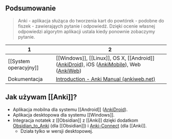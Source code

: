 ## Podsumowanie
> Anki - aplikacja służąca do tworzenia kart do powtórek - podobne do fiszek - zawierająych pytanie i odpowiedź. Dzięki ocenie własnej odpowiedzi algorytm aplikacji ustala kiedy ponownie zobaczymy pytanie.


  | 1                     | 2                                                                                                                                                                                                                                                    |
  | --------------------- | --------------------------------------------------------------------------------------------------------------------------------------------------------------------------------------------------------------------------------------------------- |
  | [[System operacyjny]] | [[Windows]], [[Linux]], OS X, [[Android]] ([AnkiDroid](https://play.google.com/store/apps/details?id=com.ichi2.anki)), iOS ([AnkiMobile](https://itunes.apple.com/us/app/ankimobile-flashcards/id373493387)), Web ([AnkiWeb](https://ankiweb.net/)) |
  | Dokumentacja          | [Introduction - Anki Manual (ankiweb.net)](https://docs.ankiweb.net/)                                                                                                                                                                               |

## Jak używam [[Anki]]?
- Aplikacja mobilna dla systemu [[Android]] ([AnkiDroid](https://play.google.com/store/apps/details?id=com.ichi2.anki)).
- Aplikacja desktopowa dla systemu [[Windows]].
- Integracja notatek z [[Obsidian]] z [[Anki]] dzięki dodatkom [Obsidian_to_Anki](https://github.com/Pseudonium/Obsidian_to_Anki) (dla [[Obsidian]]) i [Anki-Connect](https://foosoft.net/projects/anki-connect/) (dla [[Anki]].
	- Działa tylko w wersji desktopowej.
